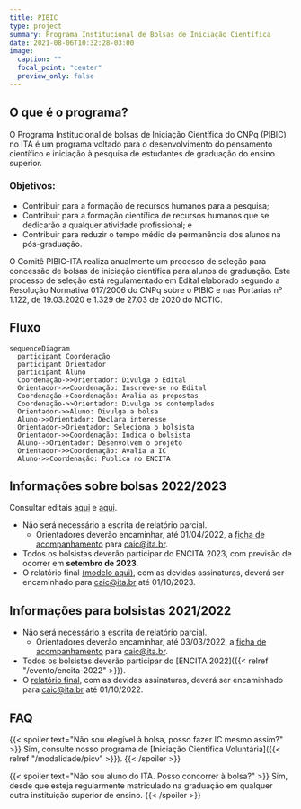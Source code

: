 ```yaml
---
title: PIBIC
type: project
summary: Programa Institucional de Bolsas de Iniciação Científica
date: 2021-08-06T10:32:28-03:00
image:
  caption: ""
  focal_point: "center"
  preview_only: false
---
```


## O que é o programa?

O Programa Institucional de bolsas de Iniciação Científica do CNPq (PIBIC) no
ITA é um programa voltado para o desenvolvimento do pensamento científico
e iniciação à pesquisa de estudantes de graduação do ensino superior.

### Objetivos:

- Contribuir para a formação de recursos humanos para a pesquisa;
- Contribuir para a formação científica de recursos humanos que se dedicarão a qualquer atividade profissional; e
- Contribuir para reduzir o tempo médio de permanência dos alunos na pós-graduação.

O Comitê PIBIC-ITA realiza anualmente um processo de seleção para concessão de
bolsas de iniciação científica para alunos de graduação. Este processo de
seleção está regulamentado em Edital elaborado segundo a Resolução Normativa
017/2006 do CNPq sobre o PIBIC e nas Portarias nº 1.122, de 19.03.2020 e  1.329
de 27.03 de 2020 do MCTIC.

## Fluxo

```mermaid
sequenceDiagram
  participant Coordenação
  participant Orientador
  participant Aluno
  Coordenação->>Orientador: Divulga o Edital
  Orientador->>Coordenação: Inscreve-se no Edital
  Coordenação->Coordenação: Avalia as propostas
  Coordenação->>Orientador: Divulga os contemplados
  Orientador->>Aluno: Divulga a bolsa
  Aluno->>Orientador: Declara interesse
  Orientador->Orientador: Seleciona o bolsista
  Orientador->>Coordenação: Indica o bolsista
  Aluno-->Orientador: Desenvolvem o projeto
  Orientador->>Coordenação: Avalia a IC
  Aluno->>Coordenação: Publica no ENCITA
```


## Informações sobre bolsas 2022/2023

Consultar editais [aqui](/documentos/editais/PIBIC-2022.pdf)
e [aqui](/documentos/editais/PIBIC-2022b.pdf).

- Não será necessário a escrita de relatório parcial.
    - Orientadores deverão encaminhar, até 01/04/2022, a [ficha de
      acompanhamento](/documentos/modelos/acompanhamento.docx) para
      caic@ita.br.
- Todos os bolsistas deverão participar do ENCITA 2023, com previsão de ocorrer
  em **setembro de 2023**.
- O relatório final [(modelo aqui)](/documentos/modelos/relatorio-pibic.docx),
  com as devidas assinaturas, deverá ser encaminhado para caic@ita.br até
  01/10/2023.

## Informações para bolsistas 2021/2022

- Não será necessário a escrita de relatório parcial.
    - Orientadores deverão encaminhar, até 03/03/2022, a [ficha de acompanhamento](/documentos/modelos/acompanhamento.docx) para caic@ita.br.
- Todos os bolsistas deverão participar do [ENCITA 2022]({{< relref "/evento/encita-2022" >}}).
- O [relatório final](/documentos/modelos/relatorio-pibic.docx), com as devidas assinaturas, deverá ser encaminhado para caic@ita.br até 01/10/2022.

## FAQ

{{< spoiler text="Não sou elegível à bolsa, posso fazer IC mesmo assim?" >}}
  Sim, consulte nosso programa de [Iniciação Científica Voluntária]({{< relref "/modalidade/picv" >}}).
{{< /spoiler >}}

{{< spoiler text="Não sou aluno do ITA. Posso concorrer à bolsa?" >}}
  Sim, desde que esteja regularmente matriculado na graduação em qualquer outra instituição superior de ensino.
{{< /spoiler >}}

